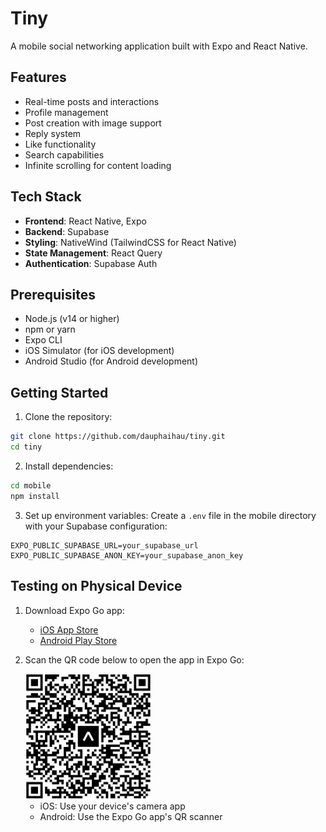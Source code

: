 # Tiny

A mobile social networking application built with Expo and React Native.

## Features

- Real-time posts and interactions
- Profile management
- Post creation with image support
- Reply system
- Like functionality
- Search capabilities
- Infinite scrolling for content loading

## Tech Stack

- **Frontend**: React Native, Expo
- **Backend**: Supabase
- **Styling**: NativeWind (TailwindCSS for React Native)
- **State Management**: React Query
- **Authentication**: Supabase Auth

## Prerequisites

- Node.js (v14 or higher)
- npm or yarn
- Expo CLI
- iOS Simulator (for iOS development)
- Android Studio (for Android development)

## Getting Started

1. Clone the repository:
```bash
git clone https://github.com/dauphaihau/tiny.git
cd tiny
```

2. Install dependencies:
```bash
cd mobile
npm install
```

3. Set up environment variables:
   Create a `.env` file in the mobile directory with your Supabase configuration:
```plaintext
EXPO_PUBLIC_SUPABASE_URL=your_supabase_url
EXPO_PUBLIC_SUPABASE_ANON_KEY=your_supabase_anon_key
```

## Testing on Physical Device

1. Download Expo Go app:
   - [iOS App Store](https://apps.apple.com/app/expo-go/id982107779)
   - [Android Play Store](https://play.google.com/store/apps/details?id=host.exp.exponent)

2. Scan the QR code below to open the app in Expo Go:

   <img src="./assets/images/preview-app-qr-code.png" alt="Expo QR Code" width="200" height="200"/>

   - iOS: Use your device's camera app
   - Android: Use the Expo Go app's QR scanner

